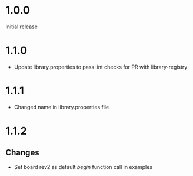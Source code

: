 # 1.0.0

Initial release

# 1.1.0

* Update library.properties to pass lint checks for PR with library-registry 

# 1.1.1

* Changed name in library.properties file

# 1.1.2

## Changes

* Set board rev2 as default _begin_ function call in examples